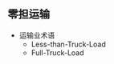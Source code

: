 <!-- 
title: 零担和整车
from: reading
create: 2022-07-17
tags: term,book
-->

## 零担运输
- 运输业术语
  - Less-than-Truck-Load
  - Full-Truck-Load

